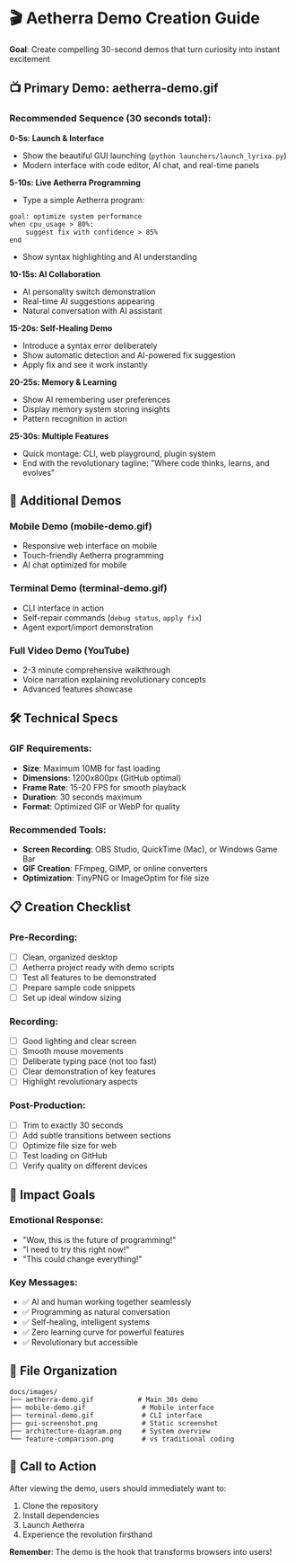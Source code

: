# 🎬 Aetherra Demo Creation Guide

**Goal**: Create compelling 30-second demos that turn curiosity into instant excitement

## 📺 **Primary Demo: aetherra-demo.gif**

### **Recommended Sequence (30 seconds total):**

**0-5s: Launch & Interface**
- Show the beautiful GUI launching (`python launchers/launch_lyrixa.py`)
- Modern interface with code editor, AI chat, and real-time panels

**5-10s: Live Aetherra Programming**
- Type a simple Aetherra program:
```Aetherra
goal: optimize system performance
when cpu_usage > 80%:
    suggest fix with confidence > 85%
end
```
- Show syntax highlighting and AI understanding

**10-15s: AI Collaboration**
- AI personality switch demonstration
- Real-time AI suggestions appearing
- Natural conversation with AI assistant

**15-20s: Self-Healing Demo**
- Introduce a syntax error deliberately
- Show automatic detection and AI-powered fix suggestion
- Apply fix and see it work instantly

**20-25s: Memory & Learning**
- Show AI remembering user preferences
- Display memory system storing insights
- Pattern recognition in action

**25-30s: Multiple Features**
- Quick montage: CLI, web playground, plugin system
- End with the revolutionary tagline: "Where code thinks, learns, and evolves"

## 🎯 **Additional Demos**

### **Mobile Demo (mobile-demo.gif)**
- Responsive web interface on mobile
- Touch-friendly Aetherra programming
- AI chat optimized for mobile

### **Terminal Demo (terminal-demo.gif)**
- CLI interface in action
- Self-repair commands (`debug status`, `apply fix`)
- Agent export/import demonstration

### **Full Video Demo (YouTube)**
- 2-3 minute comprehensive walkthrough
- Voice narration explaining revolutionary concepts
- Advanced features showcase

## 🛠 **Technical Specs**

### **GIF Requirements:**
- **Size**: Maximum 10MB for fast loading
- **Dimensions**: 1200x800px (GitHub optimal)
- **Frame Rate**: 15-20 FPS for smooth playback
- **Duration**: 30 seconds maximum
- **Format**: Optimized GIF or WebP for quality

### **Recommended Tools:**
- **Screen Recording**: OBS Studio, QuickTime (Mac), or Windows Game Bar
- **GIF Creation**: FFmpeg, GIMP, or online converters
- **Optimization**: TinyPNG or ImageOptim for file size

## 📋 **Creation Checklist**

### **Pre-Recording:**
- [ ] Clean, organized desktop
- [ ] Aetherra project ready with demo scripts
- [ ] Test all features to be demonstrated
- [ ] Prepare sample code snippets
- [ ] Set up ideal window sizing

### **Recording:**
- [ ] Good lighting and clear screen
- [ ] Smooth mouse movements
- [ ] Deliberate typing pace (not too fast)
- [ ] Clear demonstration of key features
- [ ] Highlight revolutionary aspects

### **Post-Production:**
- [ ] Trim to exactly 30 seconds
- [ ] Add subtle transitions between sections
- [ ] Optimize file size for web
- [ ] Test loading on GitHub
- [ ] Verify quality on different devices

## 🚀 **Impact Goals**

### **Emotional Response:**
- "Wow, this is the future of programming!"
- "I need to try this right now!"
- "This could change everything!"

### **Key Messages:**
- ✅ AI and human working together seamlessly
- ✅ Programming as natural conversation
- ✅ Self-healing, intelligent systems
- ✅ Zero learning curve for powerful features
- ✅ Revolutionary but accessible

## 📂 **File Organization**

```
docs/images/
├── aetherra-demo.gif           # Main 30s demo
├── mobile-demo.gif              # Mobile interface
├── terminal-demo.gif            # CLI interface
├── gui-screenshot.png           # Static screenshot
├── architecture-diagram.png     # System overview
└── feature-comparison.png       # vs traditional coding
```

## 🎯 **Call to Action**

After viewing the demo, users should immediately want to:
1. Clone the repository
2. Install dependencies
3. Launch Aetherra
4. Experience the revolution firsthand

**Remember**: The demo is the hook that transforms browsers into users!
